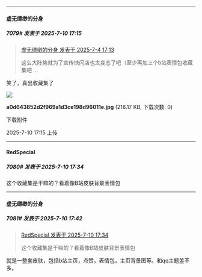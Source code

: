 ﻿
*****

####  虚无缥缈的分身  
##### 7079#       发表于 2025-7-10 17:15

<blockquote><a href="httphttps://stage1st.com/2b/forum.php?mod=redirect&amp;goto=findpost&amp;pid=68045835&amp;ptid=2130897" target="_blank">虚无缥缈的分身 发表于 2025-7-4 17:13</a>

这么大阵势就为了宣传快闪店也太变态了吧（至少再加上个b站表情包收藏集吧 ...</blockquote>
笑了，真出收藏集了

<img src="https://img.stage1st.com/forum/202507/10/171517jev8e1vc2brergzc.jpg" referrerpolicy="no-referrer">

<strong>a0d643852d2f969a1d3ce198d96011e.jpg</strong> (218.17 KB, 下载次数: 0)

下载附件

2025-7-10 17:15 上传


*****

####  RedSpecial  
##### 7080#       发表于 2025-7-10 17:34

这个收藏集是干嘛的？看着像B站皮肤背景表情包


*****

####  虚无缥缈的分身  
##### 7081#       发表于 2025-7-10 17:42

<blockquote><a href="httphttps://stage1st.com/2b/forum.php?mod=redirect&amp;goto=findpost&amp;pid=68078171&amp;ptid=2130897" target="_blank">RedSpecial 发表于 2025-7-10 17:34</a>

这个收藏集是干嘛的？看着像B站皮肤背景表情包</blockquote>
就是一整套皮肤，包括b站主页，点赞，表情包，主页背景图等。和qq主题差不多。

